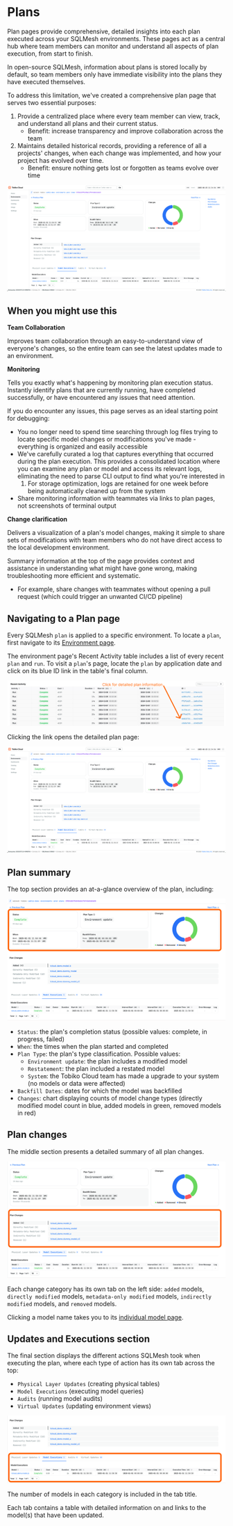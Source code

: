 # Plans

Plan pages provide comprehensive, detailed insights into each plan executed across your SQLMesh environments. These pages act as a central hub where team members can monitor and understand all aspects of plan execution, from start to finish.

In open-source SQLMesh, information about plans is stored locally by default, so team members only have immediate visibility into the plans they have executed themselves.

To address this limitation, we've created a comprehensive plan page that serves two essential purposes:

1. Provide a centralized place where every team member can view, track, and understand all plans and their current status.
    - Benefit: increase transparency and improve collaboration across the team
2. Maintains detailed historical records, providing a reference of all a projects' changes, when each change was implemented, and how your project has evolved over time.
    - Benefit: ensure nothing gets lost or forgotten as teams evolve over time

![tcloud plan](./plan/plan.png)

## When you might use this

**Team Collaboration**

Improves team collaboration through an easy-to-understand view of everyone's changes, so the entire team can see the latest updates made to an environment.

**Monitoring**

Tells you exactly what's happening by monitoring plan execution status. Instantly identify plans that are currently running, have completed successfully, or have encountered any issues that need attention.

If you do encounter any issues, this page serves as an ideal starting point for debugging:

- You no longer need to spend time searching through log files trying to locate specific model changes or modifications you've made - everything is organized and easily accessible
- We've carefully curated a log that captures everything that occurred during the plan execution. This provides a consolidated location where you can examine any plan or model and access its relevant logs, eliminating the need to parse CLI output to find what you're interested in
    1. For storage optimization, logs are retained for one week before being automatically cleaned up from the system
- Share monitoring information with teammates via links to plan pages, not screenshots of terminal output

**Change clarification**

Delivers a visualization of a plan's model changes, making it simple to share sets of modifications with team members who do not have direct access to the local development environment.

Summary information at the top of the page provides context and assistance in understanding what might have gone wrong, making troubleshooting more efficient and systematic.

- For example, share changes with teammates without opening a pull request (which could trigger an unwanted CI/CD pipeline)

## Navigating to a Plan page
Every SQLMesh `plan` is applied to a specific environment. To locate a `plan`, first navigate to its [Environment page](./development_environment.md).

The environment page's Recent Activity table includes a list of every recent `plan` and `run`. To visit a `plan`'s page, locate the `plan` by application date and click on its blue ID link in the table's final column.

![tcloud plan information](./plan/plan_info.png)

Clicking the link opens the detailed plan page:

![tcloud plan](./plan/plan.png)

## Plan summary

The top section provides an at-a-glance overview of the plan, including:

![tcloud plan](./plan/plan_top_section.png)

- `Status`: the plan's completion status (possible values: complete, in progress, failed)
- `When`: the times when the plan started and completed
- `Plan Type`: the plan's type classification. Possible values:
    - `Environment update`: the plan includes a modified model
    - `Restatement`: the plan included a restated model
    - `System`: the Tobiko Cloud team has made a upgrade to your system (no models or data were affected)
- `Backfill Dates`: dates for which the model was backfilled
- `Changes`: chart displaying counts of model change types (directly modified model count in blue, added models in green, removed models in red)

## Plan changes

The middle section presents a detailed summary of all plan changes.

![plan example](./plan/plan_changes.png)

Each change category has its own tab on the left side: `added` models, `directly modified` models, `metadata-only modified` models, `indirectly modified` models, and `removed` models.

Clicking a model name takes you to its [individual model page](./model.md).


## Updates and Executions section

The final section displays the different actions SQLMesh took when executing the plan, where each type of action has its own tab across the top:

- `Physical Layer Updates` (creating physical tables)
- `Model Executions` (executing model queries)
- `Audits` (running model audits)
- `Virtual Updates` (updating environment views)

![tcloud plan audits section](./plan/plan_tabs.png)

The number of models in each category is included in the tab title.

Each tab contains a table with detailed information on and links to the model(s) that have been updated.
